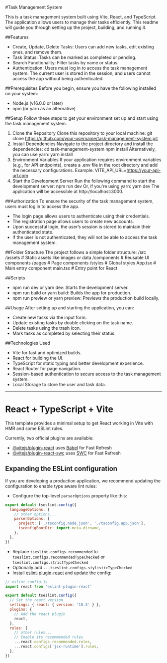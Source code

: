 #Task Management System

This is a task management system built using Vite, React, and TypeScript. The application allows users to manage their tasks efficiently. This readme will guide you through setting up the project, building, and running it.

##Features
- Create, Update, Delete Tasks: Users can add new tasks, edit existing ones, and remove them.
- Task Status: Tasks can be marked as completed or pending.
- Search Functionality: Filter tasks by name or status.
- Authentication: Users must log in to access the task management system. The current user is stored in the session, and users cannot access the app without being authenticated.

##Prerequisites
Before you begin, ensure you have the following installed on your system:
- Node.js (v16.0.0 or later)
- npm (or yarn as an alternative)

##Setup
Follow these steps to get your environment set up and start using the task management system.
1. Clone the Repository
   Clone this repository to your local machine:
   git clone https://github.com/your-username/task-management-system.git
2. Install Dependencies
   Navigate to the project directory and install the dependencies:
   cd task-management-system
   npm install
   Alternatively, you can use yarn:
   yarn install
3. Environment Variables
   If your application requires environment variables (e.g., for API endpoints), create a .env file in the root directory and add the necessary configurations.
   Example:
   VITE_API_URL=https://your-api-url.com
4. Start the Development Server
   Run the following command to start the development server:
   npm run dev
   Or, if you're using yarn:
   yarn dev
   The application will be accessible at http://localhost:3000.

##Authorization
To ensure the security of the task management system, users must log in to access the app. 
- The login page allows users to authenticate using their credentials.
- The registration page allows users to create new accounts.
- Upon successful login, the user’s session is stored to maintain their authenticated state.
- If the user is not authenticated, they will not be able to access the task management system.

##Folder Structure
The project follows a simple folder structure:
/src
  /assets       # Static assets like images or data
  /components   # Reusable UI components
  /pages        # Page components
  /styles       # Global styles
  App.tsx       # Main entry component
  main.tsx      # Entry point for React

##Scripts
- npm run dev or yarn dev: Starts the development server.
- npm run build or yarn build: Builds the app for production.
- npm run preview or yarn preview: Previews the production build locally.

##Usage
After setting up and starting the application, you can:
- Create new tasks via the input form.
- Update existing tasks by double clicking on the task name.
- Delete tasks using the trash icon.
- Mark tasks as completed by selecting their status.

##Technologies Used
- Vite for fast and optimized builds.
- React for building the UI.
- TypeScript for static typing and better development experience.
- React Router for page navigation.
- Session-based authentication to secure access to the task management system.
- Local Storage to store the user and task data.


--------------------------------------------------------------------------------------------------------------------------------------------------------------------------

# React + TypeScript + Vite

This template provides a minimal setup to get React working in Vite with HMR and some ESLint rules.

Currently, two official plugins are available:

- [@vitejs/plugin-react](https://github.com/vitejs/vite-plugin-react/blob/main/packages/plugin-react/README.md) uses [Babel](https://babeljs.io/) for Fast Refresh
- [@vitejs/plugin-react-swc](https://github.com/vitejs/vite-plugin-react-swc) uses [SWC](https://swc.rs/) for Fast Refresh

## Expanding the ESLint configuration

If you are developing a production application, we recommend updating the configuration to enable type aware lint rules:

- Configure the top-level `parserOptions` property like this:

```js
export default tseslint.config({
  languageOptions: {
    // other options...
    parserOptions: {
      project: ['./tsconfig.node.json', './tsconfig.app.json'],
      tsconfigRootDir: import.meta.dirname,
    },
  },
})
```

- Replace `tseslint.configs.recommended` to `tseslint.configs.recommendedTypeChecked` or `tseslint.configs.strictTypeChecked`
- Optionally add `...tseslint.configs.stylisticTypeChecked`
- Install [eslint-plugin-react](https://github.com/jsx-eslint/eslint-plugin-react) and update the config:

```js
// eslint.config.js
import react from 'eslint-plugin-react'

export default tseslint.config({
  // Set the react version
  settings: { react: { version: '18.3' } },
  plugins: {
    // Add the react plugin
    react,
  },
  rules: {
    // other rules...
    // Enable its recommended rules
    ...react.configs.recommended.rules,
    ...react.configs['jsx-runtime'].rules,
  },
})
```
